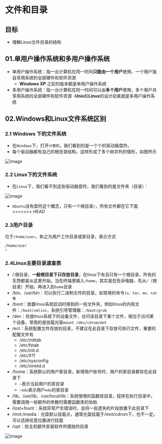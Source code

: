 # 文件和目录
## 目标
- 理解Linux文件目录的结构
## 01.单用户操作系统和多用户操作系统
- 单用户操作系统：指一台计算机在同一时间**只能由一个用户**使用，一个用户独自享用系统的全部硬件和软件资源
	- **Windows XP** 之前的版本都是单用户操作系统
- 多用户操作系统：指一台计算机在同一时间可以由**多个用户**使用，多个用户共享用系统的全部硬件和软件资源
	-**Unix**和**Linux**的设计初衷就是多用户操作系统
## 02.Windows和Linux文件系统区别
### 2.1 Windows 下的文件系统
- 在`Windows`下，打开`计算机`，我们看到的是一个个的驱动器盘符。
- 每个驱动器都有自己的根目录结构，这样形成了多个树并列的情形，如图所示

![image](https://user-images.githubusercontent.com/12490550/157354359-097932a1-6fb0-4984-befe-33fd137bc23f.png)

### 2.2 Linux下的文件系统
- 在`Linux`下，我们看不到这些驱动器盘符，我们看到的是文件夹（目录）：

![image](https://user-images.githubusercontent.com/12490550/157355674-856e1389-dbbc-4474-b1f3-1d2d2177bfbd.png)

- `Ubuntu`没有盘符这个概念，只有一个根目录`/`，所有文件都在它下面
<<<<<<< HEAD
### 2.3用户目录
位于`/home/user`，称之为用户工作目录或家目录，表示方式
```
/home/user
~
```
### 2.4Linux主要目录速查表
- /:根目录，**一般根目录下只存放目录**，在linux下有且只有一个根目录，所有的东西都是从这里开始。当在终端里输入`/home`，其实是在告诉电脑，先从`/`（根目录）开始，再进入到`home`目录
- /bin、/usr/bin：可以执行二进制文件的目录，如常用的命令`ls、tar、mv、cat等`
- /boot：放置linux系统启动时用到的一些文件夹，例如linux的内核文件：`/boot/vmlinz`，系统引导管理器：`/boot/grub`
- /dev：存放linux系统下的设备文件，访问该目录下某个文件，相当于访问某个设备，常用的是挂载光驱`mount /dev/cdrom/mnt`
- /ect：系统配置文件存放的目录，不建议在此目录下存放可执行文件，重要的配置文件有
	- /etc/inittab
	- /etc/fstab
	- /etc/init.d
	- /etc/X11
	- /etc/sysconfig
	- /etc/xinetd.d
- /home：系统默认的用户家目录，新增用户账号时，用户的家目录都存在此目录下
	- `~`表示当前用户的家目录
	- `~edu`表示用户`edu`的家目录
- /lib、/usr/lib、/usr/local/lib：系统使用的函数库目录，程序在执行目录中，需要调用一些额外的参数时需要函数库的协助
- /lost+fount：系统异常产生错误时，会将一些遗失的片段放置于此目录下
- /mnt:/media：光盘默认挂载点，通常光盘挂载于/mnt/cdrom下，也不一定，可以选择任意位置进行挂载
- /opt：给主机额外安装软件所摆放的目录

![image](https://user-images.githubusercontent.com/12490550/157356609-3d256b6b-e801-46fe-b479-351edfafae5f.png)

